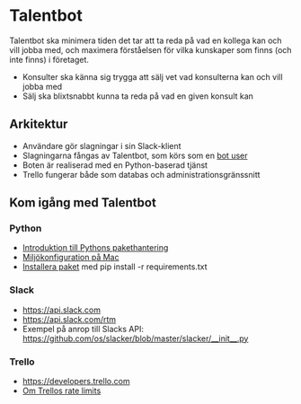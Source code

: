 # Talentbot

Talentbot ska minimera tiden det tar att ta reda på vad en kollega kan och vill jobba med, och maximera förståelsen för vilka kunskaper som finns (och inte finns) i företaget.

* Konsulter ska känna sig trygga att sälj vet vad konsulterna kan och vill jobba med
* Sälj ska blixtsnabbt kunna ta reda på vad en given konsult kan

## Arkitektur

* Användare gör slagningar i sin Slack-klient
* Slagningarna fångas av Talentbot, som körs som en [bot user](https://api.slack.com/bot-users)
* Boten är realiserad med en Python-baserad tjänst
* Trello fungerar både som databas och administrationsgränssnitt

## Kom igång med Talentbot

### Python

* [Introduktion till Pythons pakethantering](http://www.dabapps.com/blog/introduction-to-pip-and-virtualenv-python/)
* [Miljökonfiguration på Mac](http://hackercodex.com/guide/python-development-environment-on-mac-osx/)
* [Installera paket](https://pip.readthedocs.org/en/1.1/requirements.html#requirements-files) med pip install -r requirements.txt

### Slack

* https://api.slack.com
* https://api.slack.com/rtm
* Exempel på anrop till Slacks API: https://github.com/os/slacker/blob/master/slacker/__init__.py

### Trello

* https://developers.trello.com
* [Om Trellos rate limits](http://help.trello.com/article/838-api-rate-limits)
